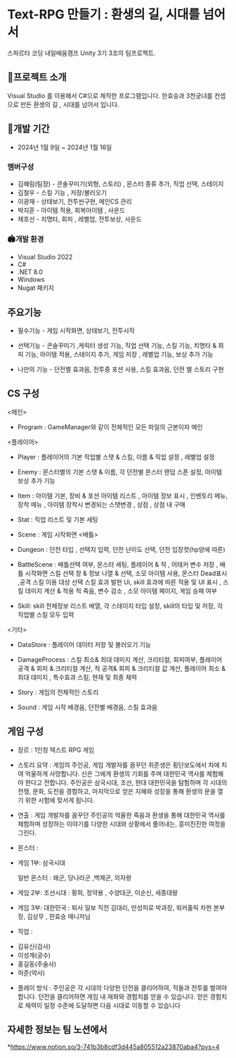 # Text-RPG 만들기 : 환생의 길, 시대를 넘어서 
스파르타 코딩 내일배움캠프 Unity 3기 3조의 팀프로젝트.


## 🎉프로젝트 소개
Visual Studio 를 이용해서 C#으로 제작한 프로그램입니다.
한효승과 3천궁녀를 컨셉으로 만든 환생의 길 , 시대를 넘어서 입니다. 
<br>


## 📅개발 기간
* 2024년 1월 9일 ~ 2024년 1월 16일

### 멤버구성
* 김혜림(팀장) - 콘솔꾸미기(외형, 스토리) , 몬스터 종류 추가, 직업 선택, 스테이지
* 김철우 - 스킬 기능 , 저장/불러오기
* 이광재 - 상태보기, 전투씬구현, 메인CS 관리
* 박지훈 - 아이템 적용, 회복아이템 , 사운드
* 채호선 - 치명타, 회피 , 레벨업, 전투보상, 사운드

### 🏟️개발 환경
* Visual Studio 2022
* C#
* .NET 8.0
* Windows
* Nugat 패키지

## 주요기능
* 필수기능 - 게임 시작화면, 상태보기, 전투시작 

* 선택기능 - 
콘솔꾸미기 ,캐릭터 생성 기능, 직업 선택 기능, 스킬 기능, 치명타 & 회피 기능, 
아이템 적용, 스테이지 추가, 게임 저장 , 레벨업 기능, 보상 추가 기능 

* 나만의 기능 - 던전별 효과음, 전투중 포션 사용, 스킬 효과음, 던전 별 스토리 구현

## CS 구성 
<메인>
* Program : GameManager와 같이 전체적인 모든 파일의 근본이자 메인
  
<플레이어>
* Player : 플레이어의 기본 직업별 스탯 & 스킬, 이름 & 직업 설정 , 레벨업 설정
  
* Enemy : 몬스터별의 기본 스탯 & 이름, 각 던전별 몬스터 랜덤 스폰 설정, 아이템 보상 추가 기능
  
* Item : 아이템 기본, 장비 & 포션 아이템 리스트 , 아이템 정보 표시 , 인벤토리 메뉴, 장착 메뉴 , 아이템 장착시 변경되는 스탯변경 , 상점 , 상점 내 구매
  
* Stat : 직업 리스트 및 기본 세팅
  
* Scene : 게임 시작화면 
<배틀>
* Dungeon : 던전 타입 , 선택지 입력, 던전 난이도 선택,  던전 입장컷(hp양에 따른)
  
* BattleScene :
  배틀선택 여부, 몬스터 세팅, 플레이어 & 적 , 어태커 변수 저장 , 배틀 시작화면
  스킬 선택 창 & 정보 나열 & 선택, 소모 아이템 사용, 몬스터 Dead표시 ,공격 스킬 이용 대상 선택
  스킬 효과 발현 Ui, skill 효과에 따른 적용 및 UI 표시 , 스킬 데미지 계산 & 적용
  적 죽음, 변수 감소 , 소모 아이템 페이지, 게임 승패 여부
  
* Skill: skill 전체정보 리스트 배열, 각 스테이지 타입 설정, skill의 타입 및 저장, 각 직업별 스킬 모두 입력
  
<기타>
* DataStore : 플레이어 데이터 저장 및 불러오기 기능
  
* DamageProcess :
  스킬 최소& 최대 데미지 계산, 크리티컬, 회피여부, 플레이어 공격 & 회피 & 크리티컬 계산, 적 공격& 회피 & 크리티컬 값 계산,
  플레이어 최소 & 최대 데미지 , 특수효과 스킬, 현재 및 최종 체력
  
* Story : 게임의 전체적인 스토리
  
* Sound : 게임 시작 배경음, 던전별 배경음, 스킬 효과음 
  

## 게임 구성 
* 장르 : 1인칭 텍스트 RPG 게임

* 스토리 요약 :
게임의 주인공, 게임 개발자를 꿈꾸던 취준생은 횡단보도에서 차에 치여 억울하게 사망합니다. 
신은 그에게 환생의 기회를 주며 대한민국 역사를 체험해야 한다고 전합니다.
주인공은 삼국시대, 조선, 현대 대한민국을 탐험하며 
각 시대의 전쟁, 문화, 도전을 경험하고, 마지막으로 얻은 지혜와 성장을 통해 환생의 문을 열기 위한 시험에 맞서게 됩니다.

* 연출 : 
게임 개발자를 꿈꾸던 주인공의 억울한 죽음과 환생을 통해 대한민국 역사를 체험하며 성장하는 이야기를 
다양한 시대와 상황에서 풀어내는, 흥미진진한 여정을 그린다.

* 몬스터 : 
- 게임 1부: 삼국시대
    
    일반 몬스터 : 왜군,  당나라군 ,백제군, 의자왕
    
- 게임 2부: 조선시대
    : 황희, 정약용 , 수양대군, 이순신, 세종대왕
  
- 게임 3부: 대한민국
     : 퇴사 일보 직전 김대리, 만성피로 박과장, 워커홀릭 차현 본부장, 김상무 , 한효승 매니저님
  
* 직업 : 
- 김유신(검사)
- 이성계(궁수)
- 홍길동(주술사)
- 허준(약사)

* 플레이 방식 :
주인공은 각 시대의 다양한 던전을 클리어하여, 적들과 전투를 벌여야 합니다.
던전을 클리어하면 게임 내 재화와 경험치를 얻을 수 있습니다.
얻은 경험치로 체력이  일정 수준에 도달하면 다음 시대로 이동할 수 있습니다

## 자세한  정보는 팀 노션에서 
*https://www.notion.so/3-741b3b8cdf3d445a805512a23870aba4?pvs=4


